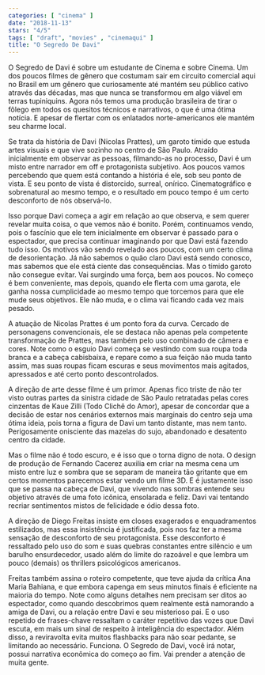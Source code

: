 ```yaml
---
categories: [ "cinema" ]
date: "2018-11-13"
stars: "4/5"
tags: [ "draft", "movies" , "cinemaqui" ]
title: "O Segredo De Davi"
---
```

O Segredo de Davi é sobre um estudante de Cinema e sobre Cinema. Um dos
poucos filmes de gênero que costumam sair em circuito comercial aqui no
Brasil em um gênero que curiosamente até mantém seu público cativo
através das décadas, mas que nunca se transformou em algo viável em
terras tupiniquins. Agora nós temos uma produção brasileira de tirar
o fôlego em todos os quesitos técnicos e narrativos, o que é uma
ótima notícia. E apesar de flertar com os enlatados norte-americanos
ele mantém seu charme local.

Se trata da história de Davi (Nicolas Prattes), um garoto tímido que
estuda artes visuais e que vive sozinho no centro de São Paulo. Atraído
inicialmente em observar as pessoas, filmando-as no processo, Davi
é um misto entre narrador em off e protagonista subjetivo. Aos
poucos vamos percebendo que quem está contando a história é ele,
sob seu ponto de vista. E seu ponto de vista é distorcido, surreal,
onírico. Cinematográfico e sobrenatural ao mesmo tempo, e o resultado
em pouco tempo é um certo desconforto de nós observá-lo.

Isso porque Davi começa a agir em relação ao que observa, e sem querer
revelar muita coisa, o que vemos não é bonito. Porém, continuamos
vendo, pois o fascínio que ele tem inicialmente em observar é passado
para o espectador, que precisa continuar imaginando por que Davi está
fazendo tudo isso. Os motivos vão sendo revelado aos poucos, com um
certo clima de desorientação. Já não sabemos o quão claro Davi está
sendo conosco, mas sabemos que ele está ciente das consequências. Mas
o tímido garoto não consegue evitar. Vai surgindo uma força, bem aos
poucos. No começo é bem conveniente, mas depois, quando ele flerta
com uma garota, ele ganha nossa cumplicidade ao mesmo tempo que torcemos
para que ele mude seus objetivos. Ele não muda, e o clima vai ficando
cada vez mais pesado.

A atuação de Nicolas Prattes é um ponto fora da curva. Cercado de
personagens convencionais, ele se destaca não apenas pela competente
transformação de Prattes, mas também pelo uso combinado de câmera
e cores. Note como o esguio Davi começa se vestindo com sua roupa
toda branca e a cabeça cabisbaixa, e repare como a sua feição não
muda tanto assim, mas suas roupas ficam escuras e seus movimentos mais
agitados, apressados e até certo ponto descontrolados.

A direção de arte desse filme é um primor. Apenas fico triste de não
ter visto outras partes da sinistra cidade de São Paulo retratadas
pelas cores cinzentas de Kaue Zilli (Todo Clichê do Amor), apesar de
concordar que a decisão de estar nos cenários externos mais marginais
do centro seja uma ótima ideia, pois torna a figura de Davi um tanto
distante, mas nem tanto. Perigosamente onisciente das mazelas do sujo,
abandonado e desatento centro da cidade.

Mas o filme não é todo escuro, e é isso que o torna digno de nota. O
design de produção de Fernando Cacerez auxilia em criar na mesma cena
um misto entre luz e sombra que se separam de maneira tão gritante que
em certos momentos parecemos estar vendo um filme 3D. E é justamente
isso que se passa na cabeça de Davi, que vivendo nas sombras entende
seu objetivo através de uma foto icônica, ensolarada e feliz. Davi
vai tentando recriar sentimentos mistos de felicidade e ódio dessa foto.

A direção de Diego Freitas insiste em closes exagerados e enquadramentos
estilizados, mas essa insistência é justificada, pois nos faz ter a
mesma sensação de desconforto de seu protagonista. Esse desconforto é
ressaltado pelo uso do som e suas quebras constantes entre silêncio e
um barulho ensurdecedor, usado além do limite do razoável e que lembra
um pouco (demais) os thrillers psicológicos americanos.

Freitas também assina o roteiro competente, que teve ajuda da crítica
Ana Maria Bahiana, e que embora capenga em seus minutos finais é
eficiente na maioria do tempo. Note como alguns detalhes nem precisam
ser ditos ao espectador, como quando descobrimos quem realmente está
namorando a amiga de Davi, ou a relação entre Davi e seu misterioso
pai. E o uso repetido de frases-chave ressaltam o caráter repetitivo das
vozes que Davi escuta, em mais um sinal de respeito à inteligência do
espectador. Além disso, a reviravolta evita muitos flashbacks para não
soar pedante, se limitando ao necessário. Funciona. O Segredo de Davi,
você irá notar, possui narrativa econômica do começo ao fim. Vai
prender a atenção de muita gente.
